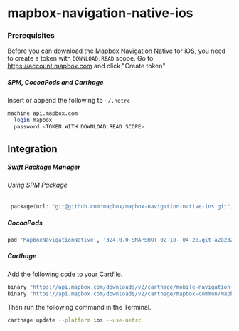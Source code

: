 # mapbox-navigation-native-ios

### Prerequisites

Before you can download the [Mapbox Navigation Native](https://github.com/mapbox/mapbox-navigation-native) for iOS, you need to create a token with `DOWNLOAD:READ` scope.
Go to https://account.mapbox.com and click "Create token"

##### SPM, CocoaPods and Carthage
Insert or append the following to `~/.netrc`

```bash
machine api.mapbox.com
  login mapbox
  password <TOKEN WITH DOWNLOAD:READ SCOPE>
```

## Integration

##### Swift Package Manager

###### Using SPM Package

```swift
.package(url: "git@github.com:mapbox/mapbox-navigation-native-ios.git", from: "324.0.0-SNAPSHOT-02-18--04-28.git-a2a232f-SNAPSHOT.0218T0805Z.2eb36e8"),
```

##### CocoaPods

```ruby
pod 'MapboxNavigationNative', '324.0.0-SNAPSHOT-02-18--04-28.git-a2a232f-SNAPSHOT.0218T0805Z.2eb36e8'
```

##### Carthage

Add the following code to your Cartfile.

```bash
binary "https://api.mapbox.com/downloads/v2/carthage/mobile-navigation-native/MapboxNavigationNative.json" == 324.0.0-SNAPSHOT-02-18--04-28.git-a2a232f-SNAPSHOT.0218T0805Z.2eb36e8
binary "https://api.mapbox.com/downloads/v2/carthage/mapbox-common/MapboxCommon-ios.json" == 24.11.0-SNAPSHOT-02-18--04-28.git-a2a232f
```

Then run the following command in the Terminal.
```bash
carthage update --platform ios --use-netrc
```
